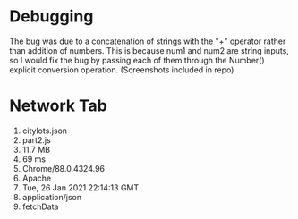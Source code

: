 # Debugging
The bug was due to a concatenation of strings with the "+" operator rather than addition of numbers. This is because num1 and num2 are string inputs, so I would fix the bug by passing each of them through the Number() explicit conversion operation. (Screenshots included in repo)

# Network Tab
1. citylots.json
2. part2.js
3. 11.7 MB
4. 69 ms
5. Chrome/88.0.4324.96
6. Apache
7. Tue, 26 Jan 2021 22:14:13 GMT
8. application/json
9. fetchData

